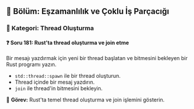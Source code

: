 ## 📘 Bölüm: Eşzamanlılık ve Çoklu İş Parçacığı  
### 🔹 Kategori: Thread Oluşturma  
#### ❓ Soru 181: Rust'ta thread oluşturma ve join etme

Bir mesajı yazdırmak için yeni bir thread başlatan ve bitmesini bekleyen bir Rust programı yazın.

- `std::thread::spawn` ile bir thread oluşturun.
- Thread içinde bir mesaj yazdırın.
- `join` ile thread'in bitmesini bekleyin.

🔧 **Görev:** Rust'ta temel thread oluşturma ve join işlemini gösterin.
